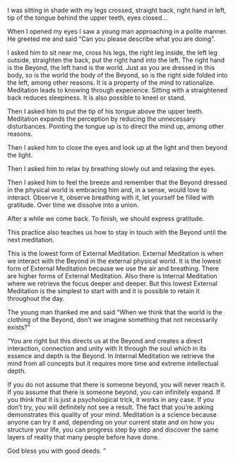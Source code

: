 I was sitting in shade with my legs crossed, straight back, right hand in left, tip of the tongue behind the upper teeth, eyes closed…

When I opened my eyes I saw a young man approaching in a polite manner. He greeted me and said “Can you please describe what you are doing”.

I asked him to sit near me, cross his legs, the right leg inside, the left leg outside, straighten the back, put the right hand into the left. The right hand is the Beyond, the left hand is the world. Just as you are dressed in this body, so is the world the body of the Beyond, so is the right side folded into the left, among other reasons. It is a property of the mind to rationalize. Meditation leads to knowing through experience. Sitting with a straightened back reduces sleepiness. It is also possible to kneel or stand.

Then I asked him to put the tip of his tongue above the upper teeth. Meditation expands the perception by reducing the unnecessary disturbances. Pointing the tongue up is to direct the mind up, among other reasons.

Then I asked him to close the eyes and look up at the light and then beyond the light.

Then I asked him to relax by breathing slowly out and relaxing the eyes.

Then I asked him to feel the breeze and remember that the Beyond dressed in the physical world is embracing him and, in a sense, would love to interact. Observe it, observe breathing with it, let yourself be filled with gratitude. Over time we dissolve into a union. 

After a while we come back. To finish, we should express gratitude. 

This practice also teaches us how to stay in touch with the Beyond until the next meditation.

This is the lowest form of External Meditation. External Meditation is when we interact with the Beyond in the external physical world. It is the lowest form of External Meditation because we use the air and breathing. There are higher forms of External Meditation. Also there is Internal Meditation where we retrieve the focus deeper and deeper. But this lowest External Meditation is the simplest to start with and it is possible to retain it throughout the day.

The young man thanked me and said “When we think that the world is the clothing of the Beyond, don’t we imagine something that not necessarily exists?”

“You are right but this directs us at the Beyond and creates a direct interaction, connection and unity with It through the soul which in its essence and depth is the Beyond. In Internal Meditation we retrieve the mind from all concepts but it requires more time and extreme intellectual depth.

If you do not assume that there is someone beyond, you will never reach it. If you assume that there is someone beyond, you can infinitely expand. If you think that it is just a psychological trick, it works in any case. If you don’t try, you will definitely not see a result. The fact that you’re asking demonstrates this quality of your mind. Meditation is a science because anyone can try it and, depending on your current state and on how you structure your life, you can progress step by step and discover the same layers of reality that many people before have done.

God bless you with good deeds.
”
